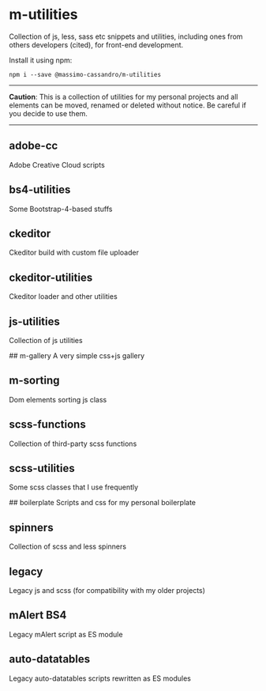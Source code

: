 # m-utilities

Collection of js, less, sass etc snippets and utilities, including ones from others developers (cited), for front-end development.

Install it using npm:

```
npm i --save @massimo-cassandro/m-utilities
```


***

**Caution**: This is a collection of utilities for my personal projects and all elements can be moved, renamed or deleted without notice. Be careful if you decide to use them.

***

## adobe-cc
Adobe Creative Cloud scripts

## bs4-utilities
Some Bootstrap-4-based stuffs

## ckeditor
Ckeditor build with custom file uploader

## ckeditor-utilities
Ckeditor loader and other utilities

## js-utilities
Collection of js utilities

## m-gallery
A very simple css+js gallery

## m-sorting
Dom elements sorting js class

## scss-functions
Collection of third-party scss functions

## scss-utilities
Some scss classes that I use frequently

## boilerplate
Scripts and css for my personal boilerplate

## spinners
Collection of scss and less spinners

## legacy
Legacy js and scss (for compatibility with my older projects)

## mAlert BS4
Legacy mAlert script as ES module

## auto-datatables
Legacy auto-datatables scripts rewritten as ES modules
